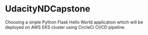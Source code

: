 # UdacityNDCapstone

Choosing a sinple Python Flask Hello World application which will be deployed on AWS EKS cluster using CircleCi CI/CD pipeline.


